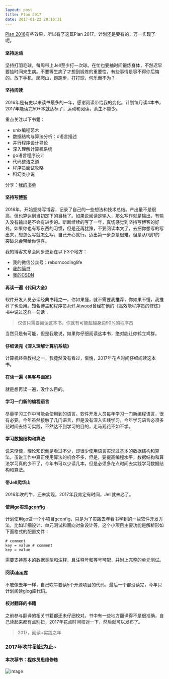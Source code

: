 ```yaml
---
layout: post
title: Plan 2017
date: 2017-01-22 20:10:31
---
```


[Plan 2016](http://reborncodinglife.com/2016/01/13/plan-2016/)有些效果，所以有了这篇Plan 2017，计划还是要有的，万一实现了呢。

#### 坚持运动

坚持打羽毛球，每周带上Jell至少打一次球。在忙也要抽时间锻炼身体，不然迟早要抽时间来生病。不要等生病了才想到锻炼的重要性，有些事情是容不得你后悔的。放下手机，爬爬山，跑跑步，打打球，何乐而不为？

#### 坚持阅读

2016年是有史以来读书最多的一年，感谢阅读带给我的变化。计划每月读4本书，2017年能读完50+本就达标了，运动和阅读，余生不能少。

重点关注以下书籍：

- unix编程艺术
- 数据结构与算法分析：c语言描述
- 并行程序设计导论
- 深入理解计算机系统
- go语言程序设计
- 代码整洁之道
- 程序员面试攻略
- 科幻类小说

分享：[我的书单](http://reborncodinglife.com/2016/01/30/my-book-list/)

#### 坚持写[博客](http://reborncodinglife.com/)

2016年，开始坚持写博客，记录了自己的一些想法和技术总结。产出量不是很高，但也算达到当初定下的目标了。如果说阅读是输入，那么写作就是输出，有输入没有输出是不会有进步的。断断续续的写了一年，真切感觉到坚持写博客的好处。如果你也有写东西的习惯，但是还再犹豫，不要阅读本文了，去把你想写的写出来，想怎么写就怎么写，自己开心就行。迈出第一步总是很难，但是从0到1的突破总会带给你惊喜。

我的博客文章会同步更新在以下3个地方：

- 我的微信公众号：reborncodinglife
- [我的简书](http://www.jianshu.com/u/b2075cf393f8)
- [我的CSDN](http://blog.csdn.net/leo881205)

#### 再读一遍《代码大全》

软件开发人员必读经典书籍之一，你如果懂，就不需要我推荐，你如果不懂，我推荐了也没用。知名博主和程序员[Jeff Atwood](https://blog.codinghorror.com/)曾经在他的《高效能程序员的修炼》书中说过这样一句话：

>仅仅只需要阅读这本书，你就有可能超越身边90%的程序员

当然只是有可能，但是我敢说，如果你仔细阅读这本书，绝对能让你鹤立鸡群。

#### 仔细读完《深入理解计算机系统》

计算机经典教材之一，我竟然没有看过，惭愧，2017年花点时间仔细阅读这本书。

#### 在读一遍《黑客与画家》

就是想再读一遍，没什么目的。

#### 学习一门新的编程语言

尽量学习工作中可能会使用到的语言。软件开发人员每年学习一门新编程语言，很有必要。今年虽然接触了几门语言，但是没有深入实践学习，今年学习语言必须多花时间去练习实践，不然达不到学习的目的，走马观花不如不学。

#### 学习数据结构和算法

说来惭愧，理论知识倒是看过不少，却很少使用语言实现过基本的数据结构和算法。虽说工作中真正使用算法的机会不多，但是，要提高编程水平，数据结构和算法学习真的少不了，今年书可以少读几本，但是必须多花点时间去实践学习数据结构和算法。

#### 带Jell爬华山

2016年吹的牛，还未实现，2017年我肯定有时间，Jell就未必了。

#### 使用go实现[gconfig](https://github.com/songleo/gconfig)

计划使用go做一个小项目gconfig，只是为了实践去年看书学到的一些软件开发方法，比如详细设计、单元测试和面向对象设计等，这个小项目主要功能是解析形如下面格式的配置文件：

```
# comment
key = value # comment
key = value
```

需要支持基本的数据类型和注释，且注释号和等号可配，并附上完整的单元测试。

#### 阅读[glog库](https://github.com/golang/glog)

不敢像去年一样，自己吹牛要读5个开源项目的代码，最后一个都没读完，今年只计划阅读glog库代码。

#### 校对翻译的书籍

之前参与翻译的相关书籍都还未仔细校对。书中有一些地方翻译得不是很准确，自己读起来都有点别扭，2017年花点时间校对一下，然后就可以发布了。

>2017，阅读+实践之年

### 2017年吹牛到此为止~

#### 本次荐书：程序员思维修炼

![image](https://img14.360buyimg.com/n1/s200x200_jfs/t550/362/1052685479/369084/874ff16a/549377ebN61482616.jpg)

